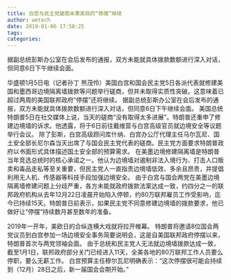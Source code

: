 ```yaml
---
title: 白宫与民主党磋商未果美政府“停摆”继续
author: wetech
date: 2019-01-06 17:58:25
tags: 
categories: 
---
```

据副总统彭斯办公室在会后发布的通报，双方未能就具体拨款数额进行深入对话，但同意6日下午继续会面。
<!-- more -->
华盛顿1月5日电（记者孙丁 熊茂伶）美国白宫和国会民主党5日各派代表就修建美国和墨西哥边境隔离墙拨款等问题举行磋商，但并未取得实质性突破。这意味着已超过两周的美国联邦政府“停摆”还将继续。
据副总统彭斯办公室在会后发布的通报，双方未能就具体拨款数额进行深入对话，但同意6日下午继续会面。
美国总统特朗普5日在社交媒体上说，当天的磋商“没有取得太多进展”。特朗普还重申了修建边境墙的诉求。他透露，将于6日前往戴维营与白宫高级官员就边境安全等议题举行会议。
除了彭斯，白宫高级顾问库什纳、白宫办公厅代理主任马尔瓦尼、国土安全部长尼尔森当天出席了与国会民主党代表的磋商。民主党方面要求特朗普政府以书面形式具体描述国土安全部的预算需求。
在美墨边境修建隔离墙是特朗普当年竞选总统时的核心承诺之一。他认为边境墙对遏制非法入境行为、打击人口贩卖和毒品走私等至关重要，但民主党人一直指责边境墙低效、多余且昂贵，并提倡利用无人机、传感器等科技手段加强边境安全。
由于白宫与国会两党在美墨边境隔离墙修建问题上分歧严重，各方未能就政府拨款法案达成一致，约四分之一的联邦政府机构从去年12月22日凌晨开始陷入停顿，约80万联邦雇员工作受影响，迄今已持续15天。特朗普日前表示，如果民主党不同意修建边境墙的拨款要求，他已做好让“停摆”持续数月甚至数年的准备。
 
 
2019年一开年，美欧日的合纵连横大戏就将拉开帷幕。
特朗普将邀请8位国会两党议员到白宫参加一场边境安全事务简要说明会，这是自美国联邦政府停摆以来，特朗普首次与两党领袖会面。
由于总统和民主党人无法就边境墙拨款达成一致，截至1月1日，联邦政府部分关门已经进入11天，全美各地的80万联邦工作人员要么停职，要么无薪工作。
白宫预算主任穆尔瓦尼明确表示：“这次停摆很可能会持续到（12月）28日之后，新一届国会会期开始。”
